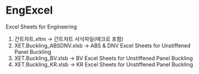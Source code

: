 # EngExcel
Excel Sheets for Engineering  
1. 간트챠트.xltm -> 간트챠트 서식파일(매크로 포함)  
2. XET.Buckling_ABSDNV.xlsb -> ABS & DNV Excel Sheets for Unstiffened Panel Buckling  
3. XET.Buckling_BV.xlsb -> BV Excel Sheets for Unstiffened Panel Buckling  
4. XET.Buckling_KR.xlsb -> KR Excel Sheets for Unstiffened Panel Buckling  
 
